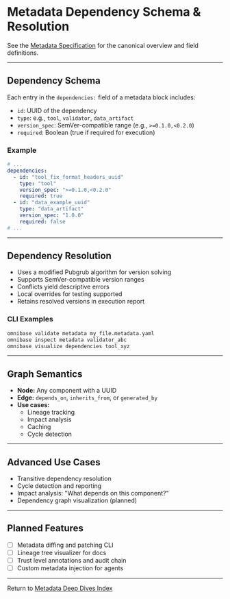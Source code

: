 <!-- === OmniNode:Metadata ===
metadata_version: 0.1.0
protocol_version: 1.1.0
owner: OmniNode Team
copyright: OmniNode Team
schema_version: 1.1.0
name: dependency.md
version: 1.0.0
uuid: 62baff0e-4753-4598-89b1-65cc3040a7ec
author: OmniNode Team
created_at: 2025-05-28T12:40:26.483781
last_modified_at: 2025-05-28T17:20:06.091889
description: Stamped by ONEX
state_contract: state_contract://default
lifecycle: active
hash: 4a1675315f9e054d9dd994a7baed321ad06da965c92b125dccb5618825c7d719
entrypoint: python@dependency.md
runtime_language_hint: python>=3.11
namespace: omnibase.stamped.dependency
meta_type: tool
<!-- === /OmniNode:Metadata === -->


# Metadata Dependency Schema & Resolution

See the [Metadata Specification](../metadata.md) for the canonical overview and field definitions.

---

## Dependency Schema

Each entry in the `dependencies:` field of a metadata block includes:
- `id`: UUID of the dependency
- `type`: e.g., `tool`, `validator`, `data_artifact`
- `version_spec`: SemVer-compatible range (e.g., `>=0.1.0,<0.2.0`)
- `required`: Boolean (true if required for execution)

### Example

```yaml
# ...
dependencies:
  - id: "tool_fix_format_headers_uuid"
    type: "tool"
    version_spec: ">=0.1.0,<0.2.0"
    required: true
  - id: "data_example_uuid"
    type: "data_artifact"
    version_spec: "1.0.0"
    required: false
# ...
```

---

## Dependency Resolution

- Uses a modified Pubgrub algorithm for version solving
- Supports SemVer-compatible version ranges
- Conflicts yield descriptive errors
- Local overrides for testing supported
- Retains resolved versions in execution report

### CLI Examples

```bash
omnibase validate metadata my_file.metadata.yaml
omnibase inspect metadata validator_abc
omnibase visualize dependencies tool_xyz
```

---

## Graph Semantics

- **Node:** Any component with a UUID
- **Edge:** `depends_on`, `inherits_from`, or `generated_by`
- **Use cases:**
  - Lineage tracking
  - Impact analysis
  - Caching
  - Cycle detection

---

## Advanced Use Cases

- Transitive dependency resolution
- Cycle detection and reporting
- Impact analysis: "What depends on this component?"
- Dependency graph visualization (planned)

---

## Planned Features

- [ ] Metadata diffing and patching CLI
- [ ] Lineage tree visualizer for docs
- [ ] Trust level annotations and audit chain
- [ ] Custom metadata injection for agents

---

Return to [Metadata Deep Dives Index](index.md)
